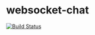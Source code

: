 # websocket-chat
[![Build Status](https://travis-ci.org/jeetprksh/websocket-chat.svg?branch=master)](https://travis-ci.org/jeetprksh/websocket-chat)
